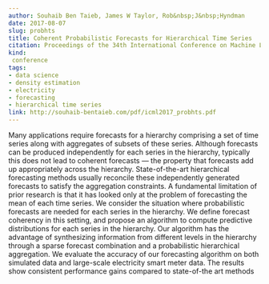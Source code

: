 ```yaml
---
author: Souhaib Ben Taieb, James W Taylor, Rob&nbsp;J&nbsp;Hyndman
date: 2017-08-07
slug: probhts
title: Coherent Probabilistic Forecasts for Hierarchical Time Series
citation: Proceedings of the 34th International Conference on Machine Learning (ICML), Sydney, Australia
kind:
 conference
tags:
- data science
- density estimation
- electricity
- forecasting
- hierarchical time series
link: http://souhaib-bentaieb.com/pdf/icml2017_probhts.pdf
---
```


Many applications require forecasts for a hierarchy comprising a set of time series along with aggregates of subsets of these series. Although forecasts can be produced independently for each series in the hierarchy, typically this does not lead to coherent forecasts — the property that forecasts add up appropriately across the hierarchy. State-of-the-art hierarchical forecasting methods usually reconcile these independently generated forecasts to satisfy the aggregation constraints. A fundamental limitation of prior research is that it has looked only at the problem of forecasting the mean of each time series. We consider the situation where probabilistic forecasts are needed for each series in the hierarchy. We define forecast coherency in this setting, and propose an algorithm to compute predictive distributions for each series in the hierarchy. Our algorithm has the advantage of synthesizing information from different levels in the hierarchy through a sparse forecast combination and a probabilistic hierarchical aggregation. We evaluate the accuracy of our forecasting algorithm on both simulated data and large-scale electricity smart meter data. The results show consistent performance gains compared to state-of-the art methods

